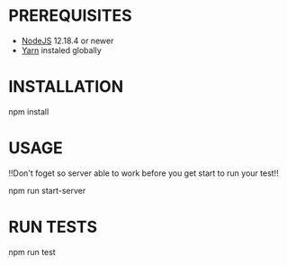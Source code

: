 # PREREQUISITES

- [NodeJS](https://nodejs.org/en/) 12.18.4 or newer
- [Yarn](https://www.npmjs.com/package/yarn) instaled globally

# INSTALLATION

npm install

# USAGE

!!Don't foget so server able to work before you get start to run your test!!

npm run start-server

# RUN TESTS

npm run test
